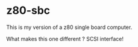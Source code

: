 # z80-sbc

This is my version of a z80 single board computer.

What makes this one different ? SCSI interface!
